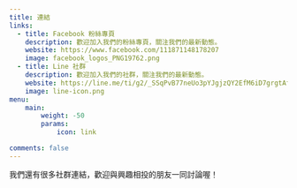 ```yaml
---
title: 連結
links:
  - title: Facebook 粉絲專頁
    description: 歡迎加入我們的粉絲專頁，關注我們的最新動態。
    website: https://www.facebook.com/111871148178207
    image: facebook_logos_PNG19762.png
  - title: Line 社群
    description: 歡迎加入我們的社群，關注我們的最新動態。
    website: https://line.me/ti/g2/_SSqPvB77neUo3pYJgjzQY2EfM6iD7grgtAfGw?utm_source=invitation&utm_medium=link_copy&utm_campaign=default
    image: line-icon.png
menu:
    main: 
        weight: -50
        params:
            icon: link

comments: false
---
```


我們還有很多社群連結，歡迎與興趣相投的朋友一同討論喔！
